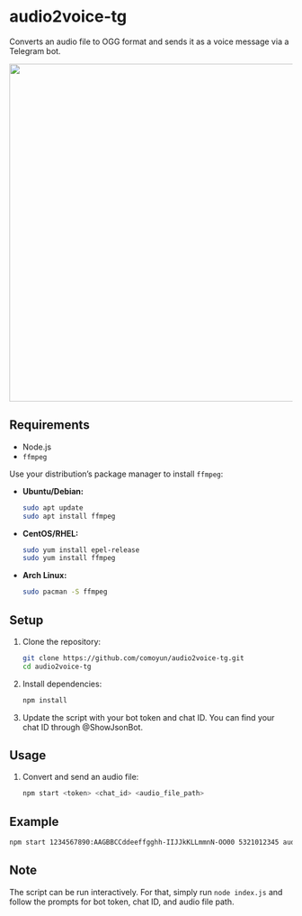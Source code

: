 # audio2voice-tg

Converts an audio file to OGG format and sends it as a voice message via a Telegram bot.

<img src="https://github.com/user-attachments/assets/1c1eac35-0040-4ce0-8545-fb881b209d89" width="600">

## Requirements

- Node.js
- `ffmpeg` 

Use your distribution’s package manager to install `ffmpeg`:

- **Ubuntu/Debian:**

  ```bash
  sudo apt update
  sudo apt install ffmpeg
  ```

- **CentOS/RHEL:**

  ```bash
  sudo yum install epel-release
  sudo yum install ffmpeg
  ```

- **Arch Linux:**

  ```bash
  sudo pacman -S ffmpeg
  ```

## Setup

1. Clone the repository:
   ```bash
   git clone https://github.com/comoyun/audio2voice-tg.git
   cd audio2voice-tg
   ```

2. Install dependencies:
   ```bash
   npm install
   ```

3. Update the script with your bot token and chat ID. You can find your chat ID through @ShowJsonBot. 
   
## Usage

1. Convert and send an audio file:
   ```bash
   npm start <token> <chat_id> <audio_file_path>
   ```

## Example

```bash
npm start 1234567890:AAGBBCCddeeffgghh-IIJJkKLLmmnN-OO00 5321012345 audio.mp3 
```

## Note

The script can be run interactively. For that, simply run `node index.js` and follow the prompts for bot token, chat ID, and audio file path.
